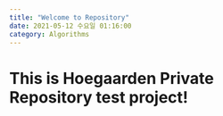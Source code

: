 ```yaml
---
title: "Welcome to Repository"
date: 2021-05-12 수요일 01:16:00
category: Algorithms
---
```

This is Hoegaarden Private Repository test project!
=
